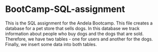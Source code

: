# BootCamp-SQL-assignment

This is the SQL assignment for the Andela Bootcamp. This file creates a database for a pet store that sells dogs. 
In this database we track information about people who buy dogs and the dogs that are sold. 
Therefore, we have two tables - one for users and another for the dogs. Finally, we insert some data into both tables.